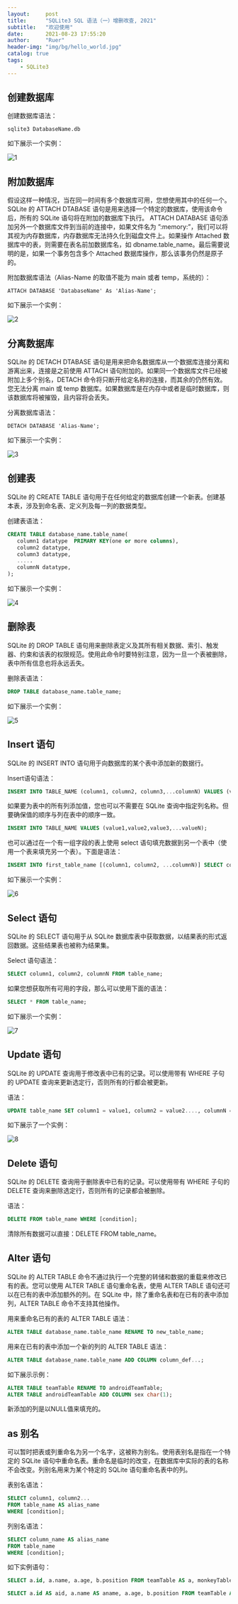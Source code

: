 ```yaml
---
layout:     post
title:      "SQLite3 SQL 语法（一）增删改查, 2021"
subtitle:   "欢迎使用"
date:       2021-08-23 17:55:20
author:     "Ruer"
header-img: "img/bg/hello_world.jpg"
catalog: true
tags:
    - SQLite3
---
```


## 创建数据库

创建数据库语法：

```CMD
sqlite3 DatabaseName.db
```

如下展示一个实例：

![1](/img/SQLite3/创建数据库.jpg)

## 附加数据库

假设这样一种情况，当在同一时间有多个数据库可用，您想使用其中的任何一个。SQLite 的 ATTACH DTABASE 语句是用来选择一个特定的数据库，使用该命令后，所有的 SQLite 语句将在附加的数据库下执行。 ATTACH DATABASE 语句添加另外一个数据库文件到当前的连接中，如果文件名为 ”:memory:”，我们可以将其视为内存数据库，内存数据库无法持久化到磁盘文件上。如果操作 Attached 数据库中的表，则需要在表名前加数据库名，如 dbname.table_name。最后需要说明的是，如果一个事务包含多个 Attached 数据库操作，那么该事务仍然是原子的。

附加数据库语法（Alias-Name 的取值不能为 main 或者 temp，系统的）：

```CMD
ATTACH DATABASE 'DatabaseName' As 'Alias-Name';
```

如下展示一个实例：

![2](/img/SQLite3/附加数据库.jpg)

## 分离数据库

SQLite 的 DETACH DTABASE 语句是用来把命名数据库从一个数据库连接分离和游离出来，连接是之前使用 ATTACH 语句附加的。如果同一个数据库文件已经被附加上多个别名，DETACH 命令将只断开给定名称的连接，而其余的仍然有效。您无法分离 main 或 temp 数据库。如果数据库是在内存中或者是临时数据库，则该数据库将被摧毁，且内容将会丢失。

分离数据库语法：

```CMD
DETACH DATABASE 'Alias-Name';
```

如下展示一个实例：

![3](/img/SQLite3/分离数据库.jpg)

## 创建表

SQLite 的 CREATE TABLE 语句用于在任何给定的数据库创建一个新表。创建基本表，涉及到命名表、定义列及每一列的数据类型。

创建表语法：

```SQL
CREATE TABLE database_name.table_name(
   column1 datatype  PRIMARY KEY(one or more columns),
   column2 datatype,
   column3 datatype,
   .....
   columnN datatype,
);
```

如下展示一个实例：

![4](/img/SQLite3/创建表.jpg)

## 删除表

SQLite 的 DROP TABLE 语句用来删除表定义及其所有相关数据、索引、触发器、约束和该表的权限规范。使用此命令时要特别注意，因为一旦一个表被删除，表中所有信息也将永远丢失。

删除表语法：

```SQL
DROP TABLE database_name.table_name;
```

如下展示一个实例：

![5](/img/SQLite3/删除表.jpg)

## Insert 语句

SQLite 的 INSERT INTO 语句用于向数据库的某个表中添加新的数据行。

Insert语句语法：

```SQL
INSERT INTO TABLE_NAME (column1, column2, column3,...columnN) VALUES (value1, value2, value3,...valueN);
```

如果要为表中的所有列添加值，您也可以不需要在 SQLite 查询中指定列名称。但要确保值的顺序与列在表中的顺序一致。

```SQL
INSERT INTO TABLE_NAME VALUES (value1,value2,value3,...valueN);
```

也可以通过在一个有一组字段的表上使用 select 语句填充数据到另一个表中（使用一个表来填充另一个表）。下面是语法：

```SQL
INSERT INTO first_table_name [(column1, column2, ...columnN)] SELECT column1, column2, ...columnN FROM second_table_name [WHERE condition];
```

如下展示一个实例：

![6](/img/SQLite3/Insert语句.jpg)

## Select 语句

SQLite 的 SELECT 语句用于从 SQLite 数据库表中获取数据，以结果表的形式返回数据。这些结果表也被称为结果集。

Select 语句语法：

```SQL
SELECT column1, column2, columnN FROM table_name;
```

如果您想获取所有可用的字段，那么可以使用下面的语法：

```SQL
SELECT * FROM table_name;
```

如下展示一个实例：

![7](/img/SQLite3/Select语句.jpg)

## Update 语句

SQLite 的 UPDATE 查询用于修改表中已有的记录。可以使用带有 WHERE 子句的 UPDATE 查询来更新选定行，否则所有的行都会被更新。

语法：

```SQL
UPDATE table_name SET column1 = value1, column2 = value2...., columnN = valueN WHERE [condition];
```

如下展示了一个实例：

![8](/img/SQLite3/Update语句.jpg)

## Delete 语句

SQLite 的 DELETE 查询用于删除表中已有的记录。可以使用带有 WHERE 子句的 DELETE 查询来删除选定行，否则所有的记录都会被删除。

语法：

```SQL
DELETE FROM table_name WHERE [condition];
```

清除所有数据可以直接：DELETE FROM table_name。

## Alter 语句

SQLite 的 ALTER TABLE 命令不通过执行一个完整的转储和数据的重载来修改已有的表。您可以使用 ALTER TABLE 语句重命名表，使用 ALTER TABLE 语句还可以在已有的表中添加额外的列。在 SQLite 中，除了重命名表和在已有的表中添加列，ALTER TABLE 命令不支持其他操作。

用来重命名已有的表的 ALTER TABLE 语法：

```SQL
ALTER TABLE database_name.table_name RENAME TO new_table_name;
```

用来在已有的表中添加一个新的列的 ALTER TABLE 语法：

```SQL
ALTER TABLE database_name.table_name ADD COLUMN column_def...;
```

如下展示示例：

```SQL
ALTER TABLE teamTable RENAME TO androidTeamTable;
ALTER TABLE androidTeamTable ADD COLUMN sex char(1);
```

新添加的列是以NULL值来填充的。

## as 别名

可以暂时把表或列重命名为另一个名字，这被称为别名。使用表别名是指在一个特定的 SQLite 语句中重命名表。重命名是临时的改变，在数据库中实际的表的名称不会改变。列别名用来为某个特定的 SQLite 语句重命名表中的列。

表别名语法：

```SQL
SELECT column1, column2...
FROM table_name AS alias_name
WHERE [condition];
```

列别名语法：

```SQL
SELECT column_name AS alias_name
FROM table_name
WHERE [condition];
```

如下实例语句：

```SQL
SELECT a.id, a.name, a.age, b.position FROM teamTable AS a, monkeyTable AS b WHERE a.id = b.tid;

SELECT a.id AS aid, a.name AS aname, a.age, b.position FROM teamTable AS a, monkeyTable AS b WHERE a.id = b.tid;
```